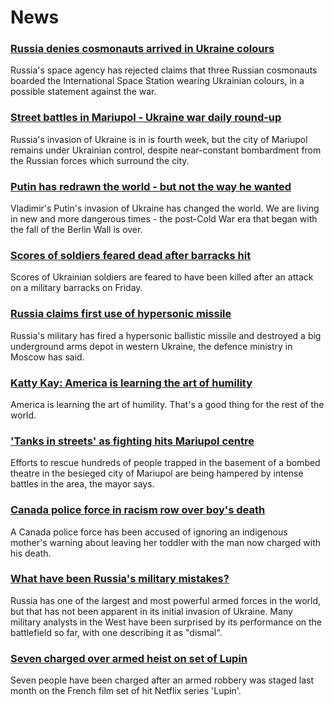 # News
### [Russia denies cosmonauts arrived in Ukraine colours](https://www.bbc.com/news/world-europe-60804949)
Russia's space agency has rejected claims that three Russian cosmonauts boarded the International Space Station wearing Ukrainian colours, in a possible statement against the war.
### [Street battles in Mariupol - Ukraine war daily round-up](https://www.bbc.com/news/world-europe-60807537)
 Russia's invasion of Ukraine is in is fourth week, but the city of Mariupol remains under Ukrainian control, despite near-constant bombardment from the Russian forces which surround the city. 
### [Putin has redrawn the world - but not the way he wanted](https://www.bbc.com/news/world-europe-60767454)
Vladimir's Putin's invasion of Ukraine has changed the world. We are living in new and more dangerous times - the post-Cold War era that began with the fall of the Berlin Wall is over.
### [Scores of soldiers feared dead after barracks hit](https://www.bbc.com/news/world-europe-60807636)
Scores of Ukrainian soldiers are feared to have been killed after an attack on a military barracks on Friday.
### [Russia claims first use of hypersonic missile](https://www.bbc.com/news/world-europe-60806151)
Russia's military has fired a hypersonic ballistic missile and destroyed a big underground arms depot in western Ukraine, the defence ministry in Moscow has said.
### [Katty Kay: America is learning the art of humility](https://www.bbc.com/news/world-us-canada-60799659)
 America is learning the art of humility. That's a good thing for the rest of the world. 
### ['Tanks in streets' as fighting hits Mariupol centre](https://www.bbc.com/news/world-europe-60806973)
Efforts to rescue hundreds of people trapped in the basement of a bombed theatre in the besieged city of Mariupol are being hampered by intense battles in the area, the mayor says.
### [Canada police force in racism row over boy's death](https://www.bbc.com/news/world-us-canada-60797948)
A Canada police force has been accused of ignoring an indigenous mother's warning about leaving her toddler with the man now charged with his death.
### [What have been Russia's military mistakes?](https://www.bbc.com/news/world-60798352)
Russia has one of the largest and most powerful armed forces in the world, but that has not been apparent in its initial invasion of Ukraine. Many military analysts in the West have been surprised by its performance on the battlefield so far, with one describing it as "dismal".  
### [Seven charged over armed heist on set of Lupin](https://www.bbc.com/news/world-europe-60804051)
Seven people have been charged after an armed robbery was staged last month on the French film set of hit Netflix series 'Lupin'.
